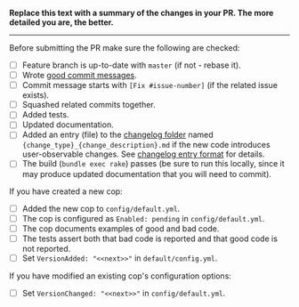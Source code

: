**Replace this text with a summary of the changes in your PR.
The more detailed you are, the better.**

______________________________________________________________________

Before submitting the PR make sure the following are checked:

- [ ] Feature branch is up-to-date with `master` (if not - rebase it).
- [ ] Wrote [good commit messages][1].
- [ ] Commit message starts with `[Fix #issue-number]` (if the related issue exists).
- [ ] Squashed related commits together.
- [ ] Added tests.
- [ ] Updated documentation.
- [ ] Added an entry (file) to the [changelog folder](https://github.com/rubocop/rubocop-committee/blob/master/changelog/) named `{change_type}_{change_description}.md` if the new code introduces user-observable changes. See [changelog entry format](https://github.com/rubocop/rubocop/blob/master/CONTRIBUTING.md#changelog-entry-format) for details.
- [ ] The build (`bundle exec rake`) passes (be sure to run this locally, since it may produce updated documentation that you will need to commit).

If you have created a new cop:

- [ ] Added the new cop to `config/default.yml`.
- [ ] The cop is configured as `Enabled: pending` in `config/default.yml`.
- [ ] The cop documents examples of good and bad code.
- [ ] The tests assert both that bad code is reported and that good code is not reported.
- [ ] Set `VersionAdded: "<<next>>"` in `default/config.yml`.

If you have modified an existing cop's configuration options:

- [ ] Set `VersionChanged: "<<next>>"` in `config/default.yml`.

[1]: https://chris.beams.io/posts/git-commit/
